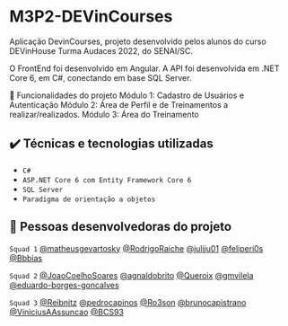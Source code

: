 # M3P2-DEVinCourses
Aplicação DevinCourses, projeto desenvolvido pelos alunos do curso DEVinHouse Turma Audaces 2022, do SENAI/SC.

O FrontEnd foi desenvolvido em Angular.
A API foi desenvolvida em .NET Core 6, em C#, conectando em base SQL Server.

🔨 Funcionalidades do projeto
 Módulo 1: Cadastro de Usuários e Autenticação
 Módulo 2: Área de Perfil e de Treinamentos a realizar/realizados.
 Módulo 3: Área do Treinamento
 
## ✔️ Técnicas e tecnologias utilizadas

- ``C#``
- ``ASP.NET Core 6 com Entity Framework Core 6``
- ``SQL Server``
- ``Paradigma de orientação a objetos``

## 🚀 Pessoas desenvolvedoras do projeto

``Squad 1``
[@matheusgevartosky](https://www.github.com/matheusgevartosky)
[@RodrigoRaiche](https://www.github.com/RodrigoRaiche)
[@juliju01](https://www.github.com/juliju01)
[@feliperi0s](https://www.github.com/feliperi0s)
[@Bbbias](https://www.github.com/Bbbias)

``Squad 2``
[@JoaoCoelhoSoares](https://www.github.com/JoaoCoelhoSoares)
[@agnaldobrito](https://www.github.com/agnaldobrito)
[@Queroix](https://www.github.com/Queroix)
[@gmvilela](https://www.github.com/gmvilela)
[@eduardo-borges-goncalves](https://www.github.com/eduardo-borges-goncalves)

``Squad 3``
[@Reibnitz](https://www.github.com/Reibnitz)
[@pedrocapinos](https://www.github.com/pedrocapinos)
[@Ro3son](https://www.github.com/Ro3son)
[@brunocapistrano](https://www.github.com/brunocapistrano)
[@ViniciusAAssuncao](https://www.github.com/ViniciusAAssuncao)
[@BCS93](https://www.github.com/BCS93)
